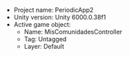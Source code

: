 <!-- UNITY CODE ASSIST INSTRUCTIONS START -->
- Project name: PeriodicApp2
- Unity version: Unity 6000.0.38f1
- Active game object:
  - Name: MisComunidadesController
  - Tag: Untagged
  - Layer: Default
<!-- UNITY CODE ASSIST INSTRUCTIONS END -->